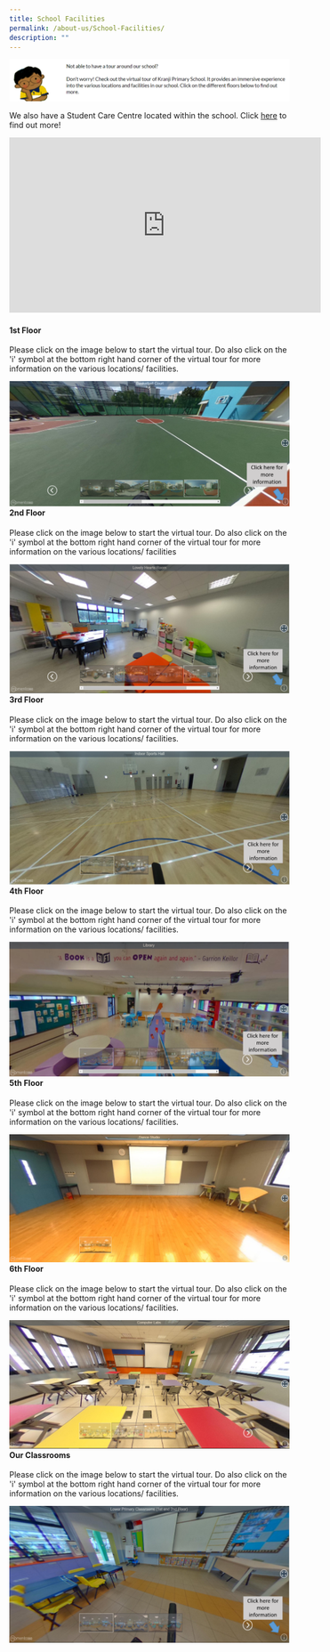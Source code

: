 ```yaml
---
title: School Facilities
permalink: /about-us/School-Facilities/
description: ""
---
```

<img style="width:100%;height:50%" src="/images/About%20Us/School%20Facilities/deco1.png">

We also have a Student Care Centre located within the school. Click [here](https://cms.isomer.gov.sg/sites/moe-kranjipri/folders/for-parents/editPage/Student%20Care%20Centre.md) to find out more!

<iframe width="560" height="315" src="https://www.youtube.com/embed/Pk9BBYNnf28" title="YouTube video player" frameborder="0" allow="accelerometer; autoplay; clipboard-write; encrypted-media; gyroscope; picture-in-picture; web-share" allowfullscreen></iframe>

#### **1st Floor**


Please click on the image below to start the virtual tour. Do also click on the 'i' symbol at the bottom right hand corner of the virtual tour for more information on the various locations/ facilities.
<div>


<div style="float: left">

<a href="https://momento360.com/e/uc/a5de844d2406431ab49027e2f8f4d629?utm_campaign=embed&utm_source=other&size=medium">

<img src="/images/About%20Us/School%20Facilities/S1.png">

</a>

</div>

<div>

</div>

</div>


#### **2nd Floor**


  
Please click on the image below to start the virtual tour. Do also click on the 'i' symbol at the bottom right hand corner of the virtual tour for more information on the various locations/ facilities
<div>


<div style="float: left">

<a href="https://momento360.com/e/uc/9d1e6264e2b44d1badaa1218c7e6b9f7?utm_campaign=embed&utm_source=other&size=medium">

<img src="/images/About%20Us/School%20Facilities/S2.png">

</a>

</div>

<div>

</div>

</div>

#### **3rd Floor**


Please click on the image below to start the virtual tour. Do also click on the 'i' symbol at the bottom right hand corner of the virtual tour for more information on the various locations/ facilities.
<div>


<div style="float: left">

<a href="https://momento360.com/e/uc/3dbdbe8658a641fbb8237a69d034014d?utm_campaign=embed&utm_source=other&size=medium">

<img src="/images/About%20Us/School%20Facilities/S3.png">

</a>

</div>

<div>

</div>

</div>

#### **4th Floor**

Please click on the image below to start the virtual tour. Do also click on the 'i' symbol at the bottom right hand corner of the virtual tour for more information on the various locations/ facilities.
<div>


<div style="float: left">

<a href="https://momento360.com/e/uc/8a1040a3e3d347f288e3918f9065dc52?utm_campaign=embed&utm_source=other&size=medium">

<img src="/images/About%20Us/School%20Facilities/S4.png">

</a>

</div>

<div>

</div>

</div>

#### **5th Floor**

Please click on the image below to start the virtual tour. Do also click on the 'i' symbol at the bottom right hand corner of the virtual tour for more information on the various locations/ facilities.
<div>


<div style="float: left">

<a href="https://momento360.com/e/uc/59c599e4a93b4df5a8b5159de7525ac3?utm_campaign=embed&utm_source=other&size=medium">
	
<img src="/images/About%20Us/School%20Facilities/S5.png">

</a>

</div>

<div>

</div>

</div>

#### **6th Floor**

Please click on the image below to start the virtual tour. Do also click on the 'i' symbol at the bottom right hand corner of the virtual tour for more information on the various locations/ facilities.
<div>


<div style="float: left">

<a href="https://momento360.com/e/uc/2d653abe3cda497abcf161ec8048d2c7?utm_campaign=embed&utm_source=other&size=medium">
	
<img src="/images/About%20Us/School%20Facilities/S6.png">

</a>

</div>

<div>

</div>

</div>

#### **Our Classrooms**


Please click on the image below to start the virtual tour. Do also click on the 'i' symbol at the bottom right hand corner of the virtual tour for more information on the various locations/ facilities.
<div>


<div style="float: left">

<a href="https://momento360.com/e/uc/590dde71cecf42fba0fe2e4798286cfa?utm_campaign=embed&utm_source=other&size=medium">

<img src="/images/About%20Us/School%20Facilities/S7.png">

</a>

</div>

<div>

</div>

</div>